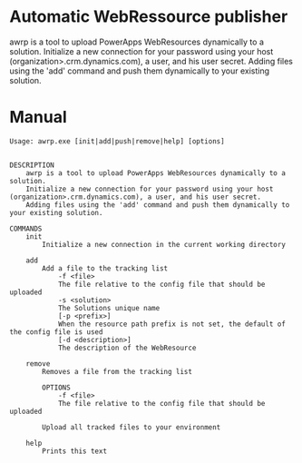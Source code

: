 # Automatic WebRessource publisher

awrp is a tool to upload PowerApps WebResources dynamically to a solution.
Initialize a new connection for your password using your host (organization>.crm.dynamics.com), a user, and his user secret.
Adding files using the 'add' command and push them dynamically to your existing solution.

# Manual
```text
Usage: awrp.exe [init|add|push|remove|help] [options]


DESCRIPTION
    awrp is a tool to upload PowerApps WebResources dynamically to a solution.
    Initialize a new connection for your password using your host (organization>.crm.dynamics.com), a user, and his user secret.
    Adding files using the 'add' command and push them dynamically to your existing solution.

COMMANDS
    init
        Initialize a new connection in the current working directory

    add
        Add a file to the tracking list
            -f <file>
            The file relative to the config file that should be uploaded
            -s <solution>
            The Solutions unique name
            [-p <prefix>]
            When the resource path prefix is not set, the default of the config file is used
            [-d <description>]
            The description of the WebResource

    remove
        Removes a file from the tracking list

        OPTIONS
            -f <file>
            The file relative to the config file that should be uploaded

        Upload all tracked files to your environment

    help
        Prints this text
```